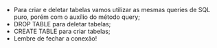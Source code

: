* Para criar e deletar tabelas vamos utilizar as mesmas queries de SQL puro, porém com o auxílio do método query;
* DROP TABLE para deletar tabelas;
* CREATE TABLE para criar tabelas;
* Lembre de fechar a conexão!